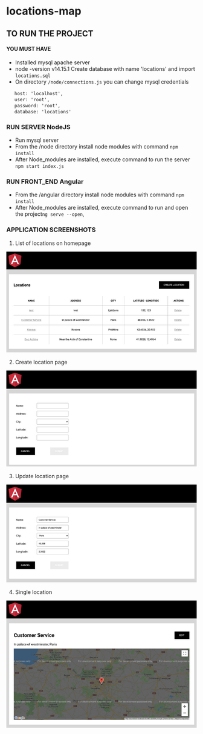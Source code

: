 # locations-map


## TO RUN THE PROJECT
#### YOU MUST HAVE
* Installed mysql apache server
* node -version v14.15.1
Create database with name 'locations' and import `locations.sql`
* On directory `/node/connections.js` you can change mysql credentials
```
   host: 'localhost',
   user: 'root',
   password: 'root',
   database: 'locations'
```


### RUN SERVER NodeJS
* Run mysql server
* From the /node directory install node modules with command `npm install`
* After Node_modules are installed, execute command to run the server `npm start index.js`

### RUN FRONT_END Angular
* From the /angular directory install node modules with command `npm install`
* After Node_modules are installed, execute command to run and open the project`ng serve --open`,


### APPLICATION SCREENSHOTS

1. List of locations on homepage 

![alt Homepage](https://github.com/julif3r/locations-map/blob/main/screenshots/list-of-locations.jpg)

2. Create location page 

![alt Create](https://github.com/julif3r/locations-map/blob/main/screenshots/create-location.jpg)

3. Update location page 

![alt Homepage](https://github.com/julif3r/locations-map/blob/main/screenshots/update-location.jpg)

4. Single location

![alt Single](https://github.com/julif3r/locations-map/blob/main/screenshots/single-location.jpg)

 
